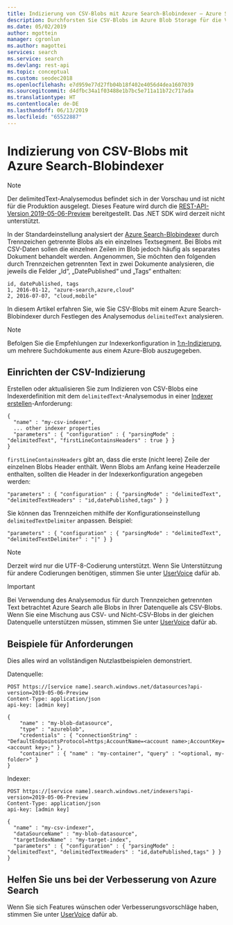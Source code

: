 ```yaml
---
title: Indizierung von CSV-Blobs mit Azure Search-Blobindexer – Azure Search
description: Durchforsten Sie CSV-Blobs im Azure Blob Storage für die Volltextsuche mithilfe eines Azure Search-Index. Indexer automatisieren die Datenerfassung für ausgewählte Datenquellen wie Azure Blob Storage.
ms.date: 05/02/2019
author: mgottein
manager: cgronlun
ms.author: magottei
services: search
ms.service: search
ms.devlang: rest-api
ms.topic: conceptual
ms.custom: seodec2018
ms.openlocfilehash: e7d959e77d27fb04b18f402e4056d4dea1607039
ms.sourcegitcommit: d4dfbc34a1f03488e1b7bc5e711a11b72c717ada
ms.translationtype: HT
ms.contentlocale: de-DE
ms.lasthandoff: 06/13/2019
ms.locfileid: "65522887"
---
```

# <a name="indexing-csv-blobs-with-azure-search-blob-indexer"></a>Indizierung von CSV-Blobs mit Azure Search-Blobindexer

> [!Note]
> Der delimitedText-Analysemodus befindet sich in der Vorschau und ist nicht für die Produktion ausgelegt. Dieses Feature wird durch die [REST-API-Version 2019-05-06-Preview](search-api-preview.md) bereitgestellt. Das .NET SDK wird derzeit nicht unterstützt.
>

In der Standardeinstellung analysiert der [Azure Search-Blobindexer](search-howto-indexing-azure-blob-storage.md) durch Trennzeichen getrennte Blobs als ein einzelnes Textsegment. Bei Blobs mit CSV-Daten sollen die einzelnen Zeilen im Blob jedoch häufig als separates Dokument behandelt werden. Angenommen, Sie möchten den folgenden durch Trennzeichen getrennten Text in zwei Dokumente analysieren, die jeweils die Felder „Id“, „DatePublished“ und „Tags“ enthalten: 

    id, datePublished, tags
    1, 2016-01-12, "azure-search,azure,cloud" 
    2, 2016-07-07, "cloud,mobile" 

In diesem Artikel erfahren Sie, wie Sie CSV-Blobs mit einem Azure Search-Blobindexer durch Festlegen des Analysemodus `delimitedText` analysieren. 

> [!NOTE]
> Befolgen Sie die Empfehlungen zur Indexerkonfiguration in [1:n-Indizierung](search-howto-index-one-to-many-blobs.md), um mehrere Suchdokumente aus einem Azure-Blob auszugegeben.

## <a name="setting-up-csv-indexing"></a>Einrichten der CSV-Indizierung
Erstellen oder aktualisieren Sie zum Indizieren von CSV-Blobs eine Indexerdefinition mit dem `delimitedText`-Analysemodus in einer [Indexer erstellen](https://docs.microsoft.com/rest/api/searchservice/create-indexer)-Anforderung:

    {
      "name" : "my-csv-indexer",
      ... other indexer properties
      "parameters" : { "configuration" : { "parsingMode" : "delimitedText", "firstLineContainsHeaders" : true } }
    }

`firstLineContainsHeaders` gibt an, dass die erste (nicht leere) Zeile der einzelnen Blobs Header enthält.
Wenn Blobs am Anfang keine Headerzeile enthalten, sollten die Header in der Indexerkonfiguration angegeben werden: 

    "parameters" : { "configuration" : { "parsingMode" : "delimitedText", "delimitedTextHeaders" : "id,datePublished,tags" } } 

Sie können das Trennzeichen mithilfe der Konfigurationseinstellung `delimitedTextDelimiter` anpassen. Beispiel:

    "parameters" : { "configuration" : { "parsingMode" : "delimitedText", "delimitedTextDelimiter" : "|" } }

> [!NOTE]
> Derzeit wird nur die UTF-8-Codierung unterstützt. Wenn Sie Unterstützung für andere Codierungen benötigen, stimmen Sie unter [UserVoice](https://feedback.azure.com/forums/263029-azure-search) dafür ab.

> [!IMPORTANT]
> Bei Verwendung des Analysemodus für durch Trennzeichen getrennten Text betrachtet Azure Search alle Blobs in Ihrer Datenquelle als CSV-Blobs. Wenn Sie eine Mischung aus CSV- und Nicht-CSV-Blobs in der gleichen Datenquelle unterstützen müssen, stimmen Sie unter [UserVoice](https://feedback.azure.com/forums/263029-azure-search) dafür ab.
> 
> 

## <a name="request-examples"></a>Beispiele für Anforderungen
Dies alles wird an vollständigen Nutzlastbeispielen demonstriert. 

Datenquelle: 

    POST https://[service name].search.windows.net/datasources?api-version=2019-05-06-Preview
    Content-Type: application/json
    api-key: [admin key]

    {
        "name" : "my-blob-datasource",
        "type" : "azureblob",
        "credentials" : { "connectionString" : "DefaultEndpointsProtocol=https;AccountName=<account name>;AccountKey=<account key>;" },
        "container" : { "name" : "my-container", "query" : "<optional, my-folder>" }
    }   

Indexer:

    POST https://[service name].search.windows.net/indexers?api-version=2019-05-06-Preview
    Content-Type: application/json
    api-key: [admin key]

    {
      "name" : "my-csv-indexer",
      "dataSourceName" : "my-blob-datasource",
      "targetIndexName" : "my-target-index",
      "parameters" : { "configuration" : { "parsingMode" : "delimitedText", "delimitedTextHeaders" : "id,datePublished,tags" } }
    }

## <a name="help-us-make-azure-search-better"></a>Helfen Sie uns bei der Verbesserung von Azure Search
Wenn Sie sich Features wünschen oder Verbesserungsvorschläge haben, stimmen Sie unter [UserVoice](https://feedback.azure.com/forums/263029-azure-search/) dafür ab.

